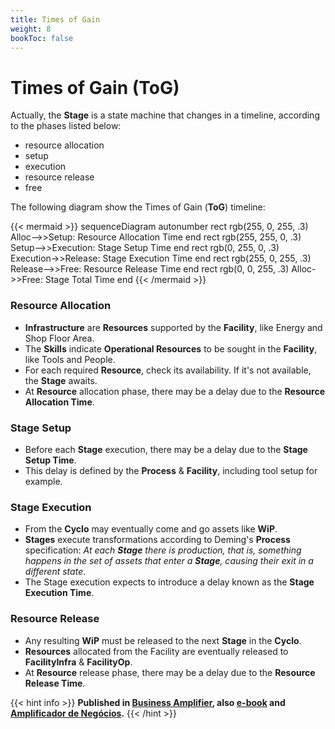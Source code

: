```yaml
---
title: Times of Gain
weight: 8
bookToc: false
---
```

# Times of Gain (ToG)

Actually, the **Stage** is a state machine that changes in a timeline, according to the phases listed below:

- resource allocation
- setup
- execution
- resource release
- free

The following diagram show the Times of Gain (**ToG**) timeline:

{{< mermaid >}}
sequenceDiagram
    autonumber
    rect rgb(255, 0, 255, .3)
        Alloc-->>Setup: Resource Allocation Time
    end
    rect rgb(255, 255, 0, .3)
        Setup-->>Execution: Stage Setup Time
    end
    rect rgb(0, 255, 0, .3)
        Execution->>Release: Stage Execution Time
    end
    rect rgb(255, 0, 255, .3)
        Release-->>Free: Resource Release Time
    end
    rect rgb(0, 0, 255, .3)
        Alloc->>Free: Stage Total Time
    end
{{< /mermaid >}}

### Resource Allocation

- **Infrastructure** are **Resources** supported by the **Facility**, like Energy and Shop Floor Area.
- The **Skills** indicate **Operational Resources** to be sought in the **Facility**, like Tools and People.
- For each required **Resource**, check its availability. If it's not available, the **Stage** awaits.
- At **Resource** allocation phase, there may be a delay due to the **Resource Allocation Time**.

### Stage Setup
- Before each **Stage** execution, there may be a delay due to the **Stage Setup Time**.
- This delay is defined by the **Process** & **Facility**, including tool setup for example.

### Stage Execution

- From the **Cyclo** may eventually come and go assets like **WiP**.
- **Stages** execute transformations according to Deming's **Process** specification: *At each **Stage** there is production, that is, something happens in the set of assets that enter a **Stage**, causing their exit in a different state*.
- The Stage execution expects to introduce a delay known as the **Stage Execution Time**.

### Resource Release

- Any resulting **WiP** must be released to the next **Stage** in the **Cyclo**.
- **Resources** allocated from the Facility are eventually released to **FacilityInfra** & **FacilityOp**.
- At **Resource** release phase, there may be a delay due to the **Resource Release Time**.

{{< hint info >}}
**Published in [Business Amplifier](https://www.amazon.com/Business-Amplifier-M-Sc-Motta-Lopes/dp/B083XGK14Q), also [e-book](https://www.amazon.com/Business-Amplifier-Jose-Motta-Lopes-ebook-dp-B086L6V6QY/dp/B086L6V6QY/) and [Amplificador de Negócios](https://www.amazon.com/M-Sc-Jose-Motta-Lopes/dp/8592301009).**
{{< /hint >}}
